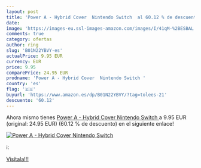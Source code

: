 ```yaml
---
layout: post
title: 'Power A - Hybrid Cover  Nintendo Switch  al 60.12 % de descuento'
date: 
image: 'https://images-eu.ssl-images-amazon.com/images/I/41qM-%2BESBAL._SL200_.jpg'
comments: true
category: ofertas
author: ring
slug: 'B01N22YBVY-es'
actualPrice: 9.95 EUR
currency: EUR
price: 9.95
comparePrice: 24.95 EUR
prodname: 'Power A - Hybrid Cover  Nintendo Switch '
country: 'es'
flag: '🇪🇸'
buyurl: 'https://www.amazon.es/dp/B01N22YBVY/?tag=tolees-21'
descuento: '60.12'
---
```


Ahora mismo tienes [Power A - Hybrid Cover  Nintendo Switch ](https://www.amazon.es/dp/B01N22YBVY/?tag=tolees-21) a 9.95 EUR (original: 24.95 EUR) (60.12 %  de descuento) en el siguiente enlace!

[![Power A - Hybrid Cover  Nintendo Switch ](https://images-eu.ssl-images-amazon.com/images/I/41qM-%2BESBAL._SL200_.jpg)](https://www.amazon.es/dp/B01N22YBVY/?tag=tolees-21)

ℹ️:


[Visítala!!!](https://www.amazon.es/dp/B01N22YBVY/?tag=tolees-21)
